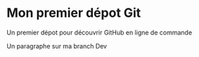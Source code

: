 <h1>Mon premier dépot Git</h1>
<p>Un premier dépot pour découvrir GitHub en ligne de commande</p>
<p>Un paragraphe sur ma branch Dev</p>